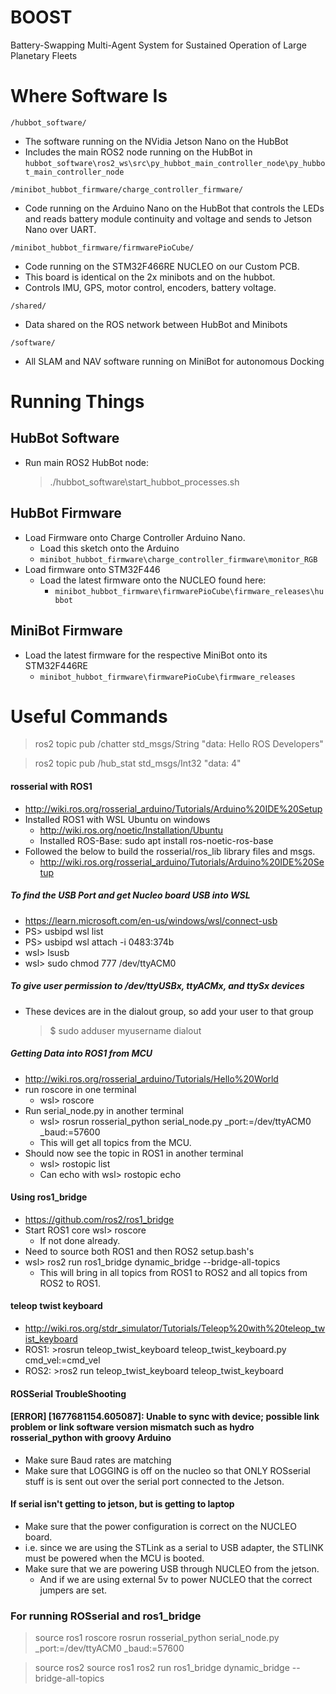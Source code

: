 # BOOST
Battery-Swapping Multi-Agent System for Sustained Operation of Large Planetary Fleets
# Where Software Is

`/hubbot_software/`
* The software running on the NVidia Jetson Nano on the HubBot
* Includes the main ROS2 node running on the HubBot in `hubbot_software\ros2_ws\src\py_hubbot_main_controller_node\py_hubbot_main_controller_node`

`/minibot_hubbot_firmware/charge_controller_firmware/`
* Code running on the Arduino Nano on the HubBot that controls the LEDs and reads battery module continuity and voltage and sends to Jetson Nano over UART.

`/minibot_hubbot_firmware/firmwarePioCube/`
* Code running on the STM32F466RE NUCLEO on our Custom PCB.
* This board is identical on the 2x minibots and on the hubbot.
* Controls IMU, GPS, motor control, encoders, battery voltage.

`/shared/`
* Data shared on the ROS network between HubBot and Minibots

`/software/`
* All SLAM and NAV software running on MiniBot for autonomous Docking

# Running Things
## HubBot Software
* Run main ROS2 HubBot node:
  >./hubbot_software\start_hubbot_processes.sh

## HubBot Firmware
* Load Firmware onto Charge Controller Arduino Nano.
  * Load this sketch onto the Arduino
  * `minibot_hubbot_firmware\charge_controller_firmware\monitor_RGB`
* Load firmware onto STM32F446
  * Load the latest firmware onto the NUCLEO found here:
    * `minibot_hubbot_firmware\firmwarePioCube\firmware_releases\hubbot`
## MiniBot Firmware
* Load the latest firmware for the respective MiniBot onto its STM32F446RE
  * `minibot_hubbot_firmware\firmwarePioCube\firmware_releases`
# Useful Commands
> ros2 topic pub /chatter std_msgs/String "data: Hello ROS Developers"

>ros2 topic pub /hub_stat std_msgs/Int32 "data: 4"

#### rosserial with ROS1
- http://wiki.ros.org/rosserial_arduino/Tutorials/Arduino%20IDE%20Setup
- Installed ROS1 with WSL Ubuntu on windows
  - http://wiki.ros.org/noetic/Installation/Ubuntu
  - Installed ROS-Base: sudo apt install ros-noetic-ros-base
- Followed the below to build the rosserial/ros_lib library files and msgs.
  - http://wiki.ros.org/rosserial_arduino/Tutorials/Arduino%20IDE%20Setup

##### To find the USB Port and get Nucleo board USB into WSL
  - https://learn.microsoft.com/en-us/windows/wsl/connect-usb
  - PS> usbipd wsl list
  - PS> usbipd wsl attach -i 0483:374b
  - wsl> lsusb
  - wsl> sudo chmod 777 /dev/ttyACM0

##### To give user permission to /dev/ttyUSBx, ttyACMx, and ttySx devices
- These devices are in the dialout group, so add your user to that group
  > $ sudo adduser myusername dialout

##### Getting Data into ROS1 from MCU
- http://wiki.ros.org/rosserial_arduino/Tutorials/Hello%20World
- run roscore in one terminal
  - wsl> roscore
- Run serial_node.py in another terminal
  - wsl> rosrun rosserial_python serial_node.py _port:=/dev/ttyACM0 _baud:=57600
  - This will get all topics from the MCU.
- Should now see the topic in ROS1 in another terminal
  - wsl> rostopic list
  - Can echo with wsl> rostopic echo <topic>

#### Using ros1_bridge
- https://github.com/ros2/ros1_bridge
- Start ROS1 core wsl> roscore
  - If not done already.
- Need to source both ROS1 and then ROS2 setup.bash's
- wsl> ros2 run ros1_bridge dynamic_bridge --bridge-all-topics
  - This will bring in all topics from ROS1 to ROS2 and all topics from ROS2 to ROS1.

#### teleop twist keyboard
- http://wiki.ros.org/stdr_simulator/Tutorials/Teleop%20with%20teleop_twist_keyboard
- ROS1: >rosrun teleop_twist_keyboard teleop_twist_keyboard.py cmd_vel:=cmd_vel
- ROS2: >ros2 run teleop_twist_keyboard teleop_twist_keyboard


#### ROSSerial TroubleShooting
#### [ERROR] [1677681154.605087]: Unable to sync with device; possible link problem or link software version mismatch such as hydro rosserial_python with groovy Arduino
  * Make sure Baud rates are matching
  * Make sure that LOGGING is off on the nucleo so that ONLY ROSserial stuff is is sent out over the serial port connected to the Jetson.

#### If serial isn't getting to jetson, but is getting to laptop
* Make sure that the power configuration is correct on the NUCLEO board.
* i.e. since we are using the STLink as a serial to USB adapter, the STLINK must be powered when the MCU is booted.
* Make sure that we are powering USB through NUCLEO from the jetson.
  * And if we are using external 5v to power NUCLEO that the correct jumpers are set.


### For running ROSserial and ros1_bridge
>source ros1
>roscore
>rosrun rosserial_python serial_node.py _port:=/dev/ttyACM0 _baud:=57600

>source ros2
>source ros1
>ros2 run ros1_bridge dynamic_bridge --bridge-all-topics